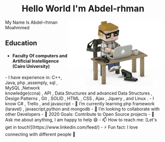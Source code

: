 
 <h1 align="center" color="red">Hello World I'm Abdel-rhman </h1>  
 <img align="right" alt="GIF" width="300px" src="https://raw.githubusercontent.com/Kushal997-das/Kushal997-das/master/Profile%20generator/giphy.webp" style="max-width:100%;"> 
  <p algin="left">
     My Name Is Abdel-rhman Moahmmed 
  </p>
  <h2>
     Education
  </h2>
      <ul>
         <li>
          <h4>Faculty Of computers and Artificial Instelligence (Cairo University)</h4>
         </li>
      </ul>
-  I have experience in: C++, Java, php ,assemply, sql , MySQL ,Network knowledge(ccna) , API , Data Structures and advanced Data Structures , Design Patterns , Git , SOLID ,
    HTML , CSS , Ajax , Jquery , and Linux .
- I know C# , Trello , and javascript
- 🌱 I’m currently learning php framework (laravel) , javascript,python and mongodb
- 👯 I’m looking to collaborate with other Developers
- 🥅 2020 Goals: Contribute to Open Source projects
- 💬 Ask me about anything, I am happy to help 😄
- 📫 How to reach me: [Let's get in touch!](https://www.linkedin.com/feed/) 
- ⚡ Fun fact: I love connecting with different people 🙌
